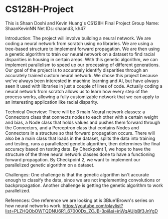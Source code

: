 # CS128H-Project
This is Shaan Doshi and Kevin Huang's CS128H Final Project
Group Name: ShaanKevinNN
Net IDs: shaand3, kh47

Introduction:
The project will involve building a neural network.
We are coding a neural network from scratch using no libraries. We are using a tree-based structure to implement forward propagation. We are then using a genetic algorithm to train our neural network on a dataset to find racial disparities in housing in certain areas. With this genetic algorithm, we can implement parallelism to speed up our processing of different generations. Our goal of the project is to accurately identify disparities through an accurately trained custom neural network. We chose this project because we've always been interested in machine learning and AI, but have always seen it used with libraries in just a couple of lines of code. Actually coding a neural network from scratch allows us to learn how every step of the process works, allowing a fully customizable network that we can apply to an interesting application like racial disparity.

Technical Overview:
 There will be 3 main Neural network classes: a Connectors class that connects nodes to each other with a certain weight and bias, a Node class that holds values and pushes them forward through the Connectors, and a Perceptron class that contains Nodes and Connectors in a structure so that forward propagation occurs. There will also be a main class that loads in the dataset, splits the data into training and testing, runs a parallelized genetic algorithm, then determines the final accuracy based on testing data.
By Checkpoint 1, we hope to have the structure of the three neural network classes done to have a functioning forward propagation.
By Checkpoint 2, we want to implement our parallelized genetic algorithm on a dataset.

Challenges:
One challenge is that the genetic algorithm isn't accurate enough to classify the data, since we are not implementing convolutions or backpropagation.
Another challenge is getting the genetic algorithm to work parallelized.

References:
One reference we are looking at is 3Blue1Brown's series on how neural networks work.
https://youtube.com/playlist?list=PLZHQObOWTQDNU6R1_67000Dx_ZCJB-3pi&si=inWqAUjbBf3JnYgD
